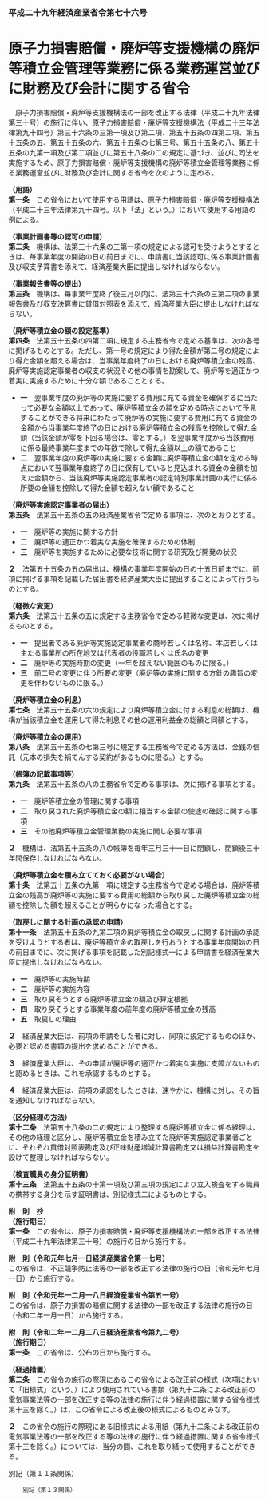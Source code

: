 ### 平成二十九年経済産業省令第七十六号  
# 原子力損害賠償・廃炉等支援機構の廃炉等積立金管理等業務に係る業務運営並びに財務及び会計に関する省令  
　原子力損害賠償・廃炉等支援機構法の一部を改正する法律（平成二十九年法律第三十号）の施行に伴い、原子力損害賠償・廃炉等支援機構法（平成二十三年法律第九十四号）第三十六条の三第一項及び第二項、第五十五条の四第二項、第五十五条の五、第五十五条の六、第五十五条の七第三号、第五十五条の八、第五十五条の九第一項及び第二項並びに第五十八条の二の規定に基づき、並びに同法を実施するため、原子力損害賠償・廃炉等支援機構の廃炉等積立金管理等業務に係る業務運営並びに財務及び会計に関する省令を次のように定める。  
  
**（用語）**  
**第一条**　この省令において使用する用語は、原子力損害賠償・廃炉等支援機構法（平成二十三年法律第九十四号。以下「法」という。）において使用する用語の例による。  
  
**（事業計画書等の認可の申請）**  
**第二条**　機構は、法第三十六条の三第一項の規定による認可を受けようとするときは、毎事業年度の開始の日の前日までに、申請書に当該認可に係る事業計画書及び収支予算書を添えて、経済産業大臣に提出しなければならない。  
  
**（事業報告書等の提出）**  
**第三条**　機構は、毎事業年度終了後三月以内に、法第三十六条の三第二項の事業報告書及び収支決算書に貸借対照表を添えて、経済産業大臣に提出しなければならない。  
  
**（廃炉等積立金の額の設定基準）**  
**第四条**　法第五十五条の四第二項に規定する主務省令で定める基準は、次の各号に掲げるものとする。ただし、第一号の規定により得た金額が第二号の規定により得た金額を超える場合は、当事業年度終了の日における廃炉等積立金の残高、廃炉等実施認定事業者の収支の状況その他の事情を勘案して、廃炉等を適正かつ着実に実施するために十分な額であることとする。  
* **一**　翌事業年度の廃炉等の実施に要する費用に充てる資金を確保するに当たって必要な金額以上であって、廃炉等積立金の額を定める時点において予見することができる将来にわたって廃炉等の実施に要する費用に充てる資金の金額から当事業年度終了の日における廃炉等積立金の残高を控除して得た金額（当該金額が零を下回る場合は、零とする。）を翌事業年度から当該費用に係る最終事業年度までの年数で除して得た金額以上の額であること  
* **二**　翌事業年度の廃炉等の実施に要する金額に廃炉等積立金の額を定める時点において翌事業年度終了の日に保有していると見込まれる資金の金額を加えた金額から、当該廃炉等実施認定事業者の認定特別事業計画の実行に係る所要の金額を控除して得た金額を超えない額であること  
  
**（廃炉等実施認定事業者の届出）**  
**第五条**　法第五十五条の五の経済産業省令で定める事項は、次のとおりとする。  
* **一**　廃炉等の実施に関する方針  
* **二**　廃炉等の適正かつ着実な実施を確保するための体制  
* **三**　廃炉等を実施するために必要な技術に関する研究及び開発の状況  
  
**２**　法第五十五条の五の届出は、機構の事業年度開始の日の十五日前までに、前項に掲げる事項を記載した届出書を経済産業大臣に提出することによって行うものとする。  
  
**（軽微な変更）**  
**第六条**　法第五十五条の五に規定する主務省令で定める軽微な変更は、次に掲げるものとする。  
* **一**　提出者である廃炉等実施認定事業者の商号若しくは名称、本店若しくは主たる事業所の所在地又は代表者の役職若しくは氏名の変更  
* **二**　廃炉等の実施時期の変更（一年を超えない範囲のものに限る。）  
* **三**　前二号の変更に伴う所要の変更（廃炉等の実施に関する方針の趣旨の変更を伴わないものに限る。）  
  
**（廃炉等積立金の利息）**  
**第七条**　法第五十五条の六の規定により廃炉等積立金に付する利息の総額は、機構が当該積立金を運用して得た利息その他の運用利益金の総額と同額とする。  
  
**（廃炉等積立金の運用）**  
**第八条**　法第五十五条の七第三号に規定する主務省令で定める方法は、金銭の信託（元本の損失を補てんする契約があるものに限る。）とする。  
  
**（帳簿の記載事項等）**  
**第九条**　法第五十五条の八の主務省令で定める事項は、次に掲げる事項とする。  
* **一**　廃炉等積立金の管理に関する事項  
* **二**　取り戻された廃炉等積立金の額に相当する金額の使途の確認に関する事項  
* **三**　その他廃炉等積立金管理業務の実施に関し必要な事項  
  
**２**　機構は、法第五十五条の八の帳簿を毎年三月三十一日に閉鎖し、閉鎖後三十年間保存しなければならない。  
  
**（廃炉等積立金を積み立てておく必要がない場合）**  
**第十条**　法第五十五条の九第一項に規定する主務省令で定める場合は、廃炉等積立金の残高が廃炉等の実施に要する費用の総額から取り戻した廃炉等積立金の総額を控除した額を超えることが明らかになった場合とする。  
  
**（取戻しに関する計画の承認の申請）**  
**第十一条**　法第五十五条の九第二項の廃炉等積立金の取戻しに関する計画の承認を受けようとする者は、廃炉等積立金の取戻しを行おうとする事業年度開始の日の前日までに、次に掲げる事項を記載した別記様式一による申請書を経済産業大臣に提出しなければならない。  
* **一**　廃炉等の実施時期  
* **二**　廃炉等の実施内容  
* **三**　取り戻そうとする廃炉等積立金の額及び算定根拠  
* **四**　取り戻そうとする事業年度の前年度の廃炉等積立金の残高  
* **五**　取戻しの理由  
  
**２**　経済産業大臣は、前項の申請をした者に対し、同項に規定するもののほか、必要と認める書類の提出を求めることができる。  
  
**３**　経済産業大臣は、その申請が廃炉等の適正かつ着実な実施に支障がないものと認めるときは、これを承認するものとする。  
  
**４**　経済産業大臣は、前項の承認をしたときは、速やかに、機構に対し、その旨を通知しなければならない。  
  
**（区分経理の方法）**  
**第十二条**　法第五十八条の二の規定により整理する廃炉等積立金に係る経理は、その他の経理と区分し、廃炉等積立金を積み立てた廃炉等実施認定事業者ごとに、それぞれ貸借対照表勘定及び正味財産増減計算書勘定又は損益計算書勘定を設けて整理しなければならない。  
  
**（検査職員の身分証明書）**  
**第十三条**　法第五十五条の十第一項及び第三項の規定により立入検査をする職員の携帯する身分を示す証明書は、別記様式二によるものとする。  
  
**附　則　抄**  
**（施行期日）**  
**第一条**　この省令は、原子力損害賠償・廃炉等支援機構法の一部を改正する法律（平成二十九年法律第三十号）の施行の日から施行する。  
  
**附　則（令和元年七月一日経済産業省令第一七号）**  
この省令は、不正競争防止法等の一部を改正する法律の施行の日（令和元年七月一日）から施行する。  
  
**附　則（令和元年一二月一八日経済産業省令第五一号）**  
この省令は、原子力損害の賠償に関する法律の一部を改正する法律の施行の日（令和二年一月一日）から施行する。  
  
**附　則（令和二年一二月二八日経済産業省令第九二号）**  
**（施行期日）**  
**第一条**　この省令は、公布の日から施行する。  
  
**（経過措置）**  
**第二条**　この省令の施行の際現にあるこの省令による改正前の様式（次項において「旧様式」という。）により使用されている書類（第九十二条による改正前の電気事業法等の一部を改正する等の法律の施行に伴う経過措置に関する省令様式第十三を除く。）は、この省令による改正後の様式によるものとみなす。  
  
**２**　この省令の施行の際現にある旧様式による用紙（第九十二条による改正前の電気事業法等の一部を改正する等の法律の施行に伴う経過措置に関する省令様式第十三を除く。）については、当分の間、これを取り繕って使用することができる。  
  
別記（第１１条関係）  

          
        別記（第１３関係）  

          
        